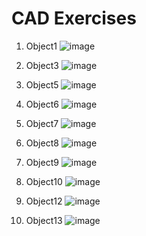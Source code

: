 # CAD Exercises

1. Object1
![image](https://user-images.githubusercontent.com/56042048/134371079-2699db32-817d-4c64-82ea-b47dc1272b3a.png)


2. Object3
![image](https://user-images.githubusercontent.com/56042048/134370751-2265c5d1-4905-438a-94cd-96e9870ae82b.png)


3. Object5
![image](https://user-images.githubusercontent.com/56042048/134370564-24f349cd-4b3f-4fde-93a5-4a543b8df8d7.png)


4. Object6
![image](https://user-images.githubusercontent.com/56042048/134369178-34064871-d1e6-4fc2-b39a-f91a09a40119.png)


5. Object7
![image](https://user-images.githubusercontent.com/56042048/134370832-84cae87a-b1ab-4789-b293-8969ae79b096.png)


6. Object8
![image](https://user-images.githubusercontent.com/56042048/134371205-016db5ff-7a00-4fc2-83b4-cf249d214ecd.png)


7. Object9
![image](https://user-images.githubusercontent.com/56042048/134370647-66541d0c-c384-41c2-83de-2d78b0bf2299.png)


8. Object10
![image](https://user-images.githubusercontent.com/56042048/134370874-259c7136-854c-44ac-981f-faea0fc8b13f.png)


9. Object12
![image](https://user-images.githubusercontent.com/56042048/134369110-2dc8b349-d8fe-4828-9f5f-81adc30f9c0b.png)


10. Object13
![image](https://user-images.githubusercontent.com/56042048/134370977-76cb7cf5-68b7-493d-8f37-80fc1e96a567.png)

